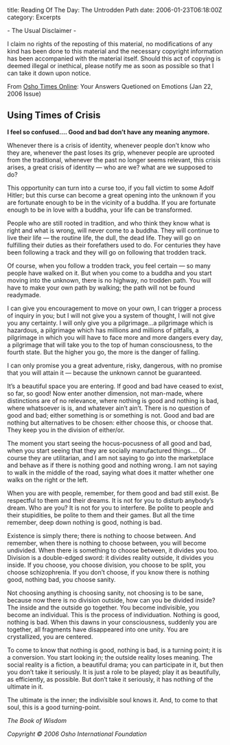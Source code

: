 title: Reading Of The Day: The Untrodden Path
date: 2006-01-23T06:18:00Z
category: Excerpts

\- The Usual Disclaimer -

I claim no rights of the reposting of this material, no modifications of any kind has been done to this material and the necessary copyright information has been accompanied with the material itself. Should this act of copying is deemed illegal or inethical, please notify me as soon as possible so that I can take it down upon notice.

From [Osho Times Online](http://www.osho.com/Main.cfm?Area=Magazine&Language=English): Your Answers Quetioned on Emotions (Jan 22, 2006 Issue)

## Using Times of Crisis

**I feel so confused…. Good and bad don’t have any meaning anymore.**

Whenever there is a crisis of identity, whenever people don’t know who they are, whenever the past loses its grip, whenever people are uprooted from the traditional, whenever the past no longer seems relevant, this crisis arises, a great crisis of identity — who are we? what are we supposed to do?

This opportunity can turn into a curse too, if you fall victim to some Adolf Hitler; but this curse can become a great opening into the unknown if you are fortunate enough to be in the vicinity of a buddha. If you are fortunate enough to be in love with a buddha, your life can be transformed.

People who are still rooted in tradition, and who think they know what is right and what is wrong, will never come to a buddha. They will continue to live their life — the routine life, the dull, the dead life. They will go on fulfilling their duties as their forefathers used to do. For centuries they have been following a track and they will go on following that trodden track.

Of course, when you follow a trodden track, you feel certain — so many people have walked on it. But when you come to a buddha and you start moving into the unknown, there is no highway, no trodden path. You will have to make your own path by walking; the path will not be found readymade.

I can give you encouragement to move on your own, I can trigger a process of inquiry in you; but I will not give you a system of thought, I will not give you any certainty. I will only give you a pilgrimage…a pilgrimage which is hazardous, a pilgrimage which has millions and millions of pitfalls, a pilgrimage in which you will have to face more and more dangers every day, a pilgrimage that will take you to the top of human consciousness, to the fourth state. But the higher you go, the more is the danger of falling.

I can only promise you a great adventure, risky, dangerous, with no promise that you will attain it — because the unknown cannot be guaranteed.

It’s a beautiful space you are entering. If good and bad have ceased to exist, so far, so good! Now enter another dimension, not man-made, where distinctions are of no relevance, where nothing is good and nothing is bad, where whatsoever is is, and whatever ain’t ain’t. There is no question of good and bad; either something is or something is not. Good and bad are nothing but alternatives to be chosen: either choose this, or choose that. They keep you in the division of either/or.

The moment you start seeing the hocus-pocusness of all good and bad, when you start seeing that they are socially manufactured things…. Of course they are utilitarian, and I am not saying to go into the marketplace and behave as if there is nothing good and nothing wrong. I am not saying to walk in the middle of the road, saying what does it matter whether one walks on the right or the left.

When you are with people, remember, for them good and bad still exist. Be respectful to them and their dreams. It is not for you to disturb anybody’s dream. Who are you? It is not for you to interfere. Be polite to people and their stupidities, be polite to them and their games. But all the time remember, deep down nothing is good, nothing is bad.

Existence is simply there; there is nothing to choose between. And remember, when there is nothing to choose between, you will become undivided. When there is something to choose between, it divides you too. Division is a double-edged sword: it divides reality outside, it divides you inside. If you choose, you choose division, you choose to be split, you choose schizophrenia. If you don’t choose, if you know there is nothing good, nothing bad, you choose sanity.

Not choosing anything is choosing sanity, not choosing is to be sane, because now there is no division outside, how can you be divided inside? The inside and the outside go together. You become indivisible, you become an individual. This is the process of individuation. Nothing is good, nothing is bad. When this dawns in your consciousness, suddenly you are together, all fragments have disappeared into one unity. You are crystallized, you are centered.

To come to know that nothing is good, nothing is bad, is a turning point; it is a conversion. You start looking in; the outside reality loses meaning. The social reality is a fiction, a beautiful drama; you can participate in it, but then you don’t take it seriously. It is just a role to be played; play it as beautifully, as efficiently, as possible. But don’t take it seriously, it has nothing of the ultimate in it.

The ultimate is the inner; the indivisible soul knows it. And, to come to that soul, this is a good turning-point.

*The Book of Wisdom*

*Copyright © 2006 Osho International Foundation*
